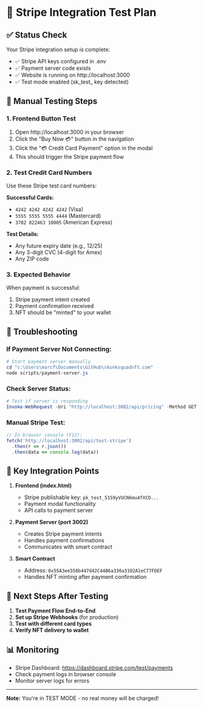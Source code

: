 # 🧪 Stripe Integration Test Plan

## ✅ Status Check
Your Stripe integration setup is complete:
- ✅ Stripe API keys configured in .env
- ✅ Payment server code exists
- ✅ Website is running on http://localhost:3000
- ✅ Test mode enabled (sk_test_ key detected)

## 🔧 Manual Testing Steps

### 1. Frontend Button Test
1. Open http://localhost:3000 in your browser
2. Click the "Buy Now 💳" button in the navigation
3. Click the "💳 Credit Card Payment" option in the modal
4. This should trigger the Stripe payment flow

### 2. Test Credit Card Numbers
Use these Stripe test card numbers:

**Successful Cards:**
- `4242 4242 4242 4242` (Visa)
- `5555 5555 5555 4444` (Mastercard)
- `3782 822463 10005` (American Express)

**Test Details:**
- Any future expiry date (e.g., 12/25)
- Any 3-digit CVC (4-digit for Amex)
- Any ZIP code

### 3. Expected Behavior
When payment is successful:
1. Stripe payment intent created
2. Payment confirmation received
3. NFT should be "minted" to your wallet

## 🚨 Troubleshooting

### If Payment Server Not Connecting:
```powershell
# Start payment server manually
cd "c:\Users\marcf\Documents\GitHub\skunksquadnft.com"
node scripts/payment-server.js
```

### Check Server Status:
```powershell
# Test if server is responding
Invoke-WebRequest -Uri "http://localhost:3002/api/pricing" -Method GET
```

### Manual Stripe Test:
```javascript
// In browser console (F12):
fetch('http://localhost:3002/api/test-stripe')
  .then(r => r.json())
  .then(data => console.log(data))
```

## 🎯 Key Integration Points

1. **Frontend (index.html)**
   - Stripe publishable key: `pk_test_51S9yVUCN6mu4fXCO...`
   - Payment modal functionality
   - API calls to payment server

2. **Payment Server (port 3002)**
   - Creates Stripe payment intents
   - Handles payment confirmations
   - Communicates with smart contract

3. **Smart Contract**
   - Address: `0x55A3ee558b447d42C44B6a330a3102A1eC77FDEF`
   - Handles NFT minting after payment confirmation

## 🔄 Next Steps After Testing

1. **Test Payment Flow End-to-End**
2. **Set up Stripe Webhooks** (for production)
3. **Test with different card types**
4. **Verify NFT delivery to wallet**

## 📊 Monitoring

- Stripe Dashboard: https://dashboard.stripe.com/test/payments
- Check payment logs in browser console
- Monitor server logs for errors

---
**Note:** You're in TEST MODE - no real money will be charged!